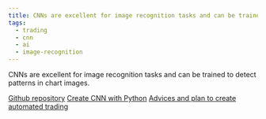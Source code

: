 ```yaml
---
title: CNNs are excellent for image recognition tasks and can be trained to detect patterns in chart images.
tags:
  - trading
  - cnn
  - ai
  - image-recognition
---
```


CNNs are excellent for image recognition tasks and can be trained to detect patterns in chart images.

[Github repository](https://github.com/omerbsezer/CNN-TA)
[Create CNN with Python](https://blog.quantinsti.com/convolutional-neural-networks/)
[Advices and plan to create automated trading](https://www.quora.com/What-is-the-best-way-to-analyze-chart-patterns-for-stocks-and-trading-using-machine-learning-or-AI)